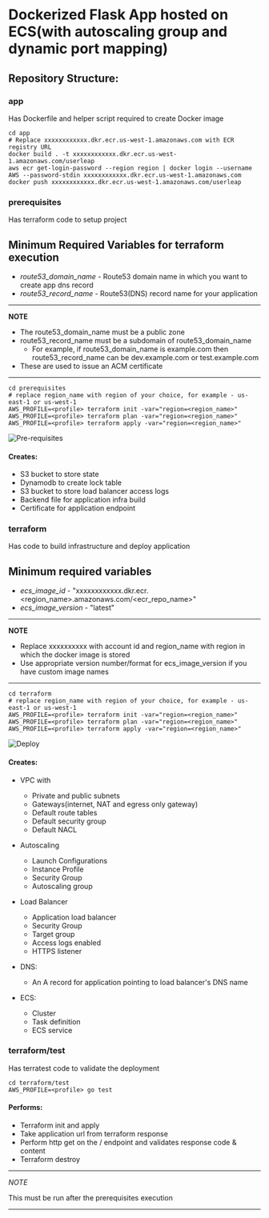 # Dockerized Flask App hosted on ECS(with autoscaling group and dynamic port mapping)



## Repository Structure:
### app
Has Dockerfile and helper script required to create Docker image
```
cd app
# Replace xxxxxxxxxxxx.dkr.ecr.us-west-1.amazonaws.com with ECR registry URL
docker build . -t xxxxxxxxxxxx.dkr.ecr.us-west-1.amazonaws.com/userleap
aws ecr get-login-password --region region | docker login --username AWS --password-stdin xxxxxxxxxxxx.dkr.ecr.us-west-1.amazonaws.com
docker push xxxxxxxxxxxx.dkr.ecr.us-west-1.amazonaws.com/userleap
```

### prerequisites
Has terraform code to setup project

## Minimum Required Variables for terraform execution

- *route53_domain_name* - Route53 domain name in which you want to create app dns record
- *route53_record_name* - Route53(DNS) record name for your application

---
**NOTE**

- The route53_domain_name must be a public zone
- route53_record_name must be a subdomain of route53_domain_name
    - For example, if route53_domain_name is example.com then route53_record_name can be dev.example.com or test.example.com
- These are used to issue an ACM certificate 

---

```
cd prerequisites
# replace region_name with region of your choice, for example - us-east-1 or us-west-1
AWS_PROFILE=<profile> terraform init -var="region=<region_name>"
AWS_PROFILE=<profile> terraform plan -var="region=<region_name>"
AWS_PROFILE=<profile> terraform apply -var="region=<region_name>"
```

![Pre-requisites](img/prereq.gif)

#### Creates:
- S3 bucket to store state
- Dynamodb to create lock table
- S3 bucket to store load balancer access logs 
- Backend file for application infra build
- Certificate for application endpoint


### terraform
Has code to build infrastructure and deploy application

## Minimum required variables

- *ecs_image_id*      - "xxxxxxxxxxxx.dkr.ecr.<region_name>.amazonaws.com/<ecr_repo_name>"
- *ecs_image_version* - "latest"

---
**NOTE**

- Replace xxxxxxxxxx with account id and region_name with region in which the docker image is stored
- Use appropriate version number/format for ecs_image_version if you have custom image names

---

```
cd terraform
# replace region_name with region of your choice, for example - us-east-1 or us-west-1
AWS_PROFILE=<profile> terraform init -var="region=<region_name>"
AWS_PROFILE=<profile> terraform plan -var="region=<region_name>"
AWS_PROFILE=<profile> terraform apply -var="region=<region_name>"
```

![Deploy](img/deploy.gif)

#### Creates: 
- VPC with
  - Private and public subnets
  - Gateways(internet, NAT and egress only gateway)
  - Default route tables
  - Default security group
  - Default NACL

- Autoscaling
  - Launch Configurations
  - Instance Profile
  - Security Group
  - Autoscaling group

- Load Balancer
  - Application load balancer
  - Security Group
  - Target group
  - Access logs enabled
  - HTTPS listener

- DNS:
  - An A record for application pointing to load balancer's DNS name

- ECS:
  - Cluster
  - Task definition
  - ECS service

### terraform/test
Has terratest code to validate the deployment

```
cd terraform/test
AWS_PROFILE=<profile> go test
```

#### Performs: 
- Terraform init and apply
- Take application url from terraform response
- Perform http get on the / endpoint and validates response code & content
- Terraform destroy

---
*NOTE*

This must be run after the prerequisites execution

---
